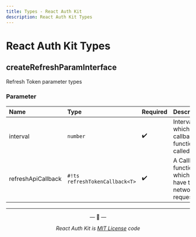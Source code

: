 ```yaml
---
title: Types - React Auth Kit
description: React Auth Kit Types
---
```


# React Auth Kit Types

<div data-ea-publisher="authkitarkadipme" data-ea-type="text" id="ref_types"></div>


## createRefreshParamInterface

Refresh Token parameter types

### Parameter

| Name | Type | Required | Description |
| :--- | :--- | :------- | :---------- |
| interval | `number` | :heavy_check_mark: | Interval on which the callback function is called |
| refreshApiCallback | `#!ts refreshTokenCallback<T>` | :heavy_check_mark: | A Callback function which'll have the network request |


---

<p align="center">&mdash; 🔑  &mdash;</p>
<p align="center"><i>React Auth Kit is <a href="https://github.com/react-auth-kit/react-auth-kit/blob/master/LICENSE">MIT License</a> code</i></p>
